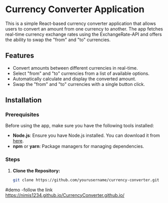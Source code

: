 # Currency Converter Application

This is a simple React-based currency converter application that allows users to convert an amount from one currency to another. The app fetches real-time currency exchange rates using the ExchangeRate-API and offers the ability to swap the "from" and "to" currencies.

## Features

- Convert amounts between different currencies in real-time.
- Select "from" and "to" currencies from a list of available options.
- Automatically calculate and display the converted amount.
- Swap the "from" and "to" currencies with a single button click.

## Installation

### Prerequisites

Before using the app, make sure you have the following tools installed:

- **Node.js**: Ensure you have Node.js installed. You can download it from [here](https://nodejs.org/).
- **npm** or **yarn**: Package managers for managing dependencies.

### Steps

1. **Clone the Repository:**

   ```bash
   git clone https://github.com/yourusername/currency-converter.git
   ```

#demo
-follow the link https://nimis1234.github.io/CurrencyConverter.github.io/

